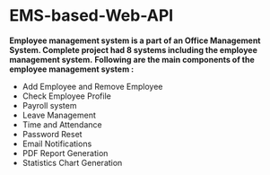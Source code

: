 # EMS-based-Web-API
 <b>     Employee management system is a part of an Office Management System.
Complete project had 8 systems including the employee management system.</b>
 <B> Following are the main components of the employee management system :</b>
<ul type=" bullet "><li>Add Employee and Remove   Employee</li> 
<li>Check Employee Profile </li>
<li>Payroll system </li>
<li> Leave Management</li> 
<li> Time and Attendance </li> 
<li>Password Reset </li>
<li>Email Notifications </li>
<li> PDF Report Generation </li>
<li>Statistics Chart Generation </li> </ul>
